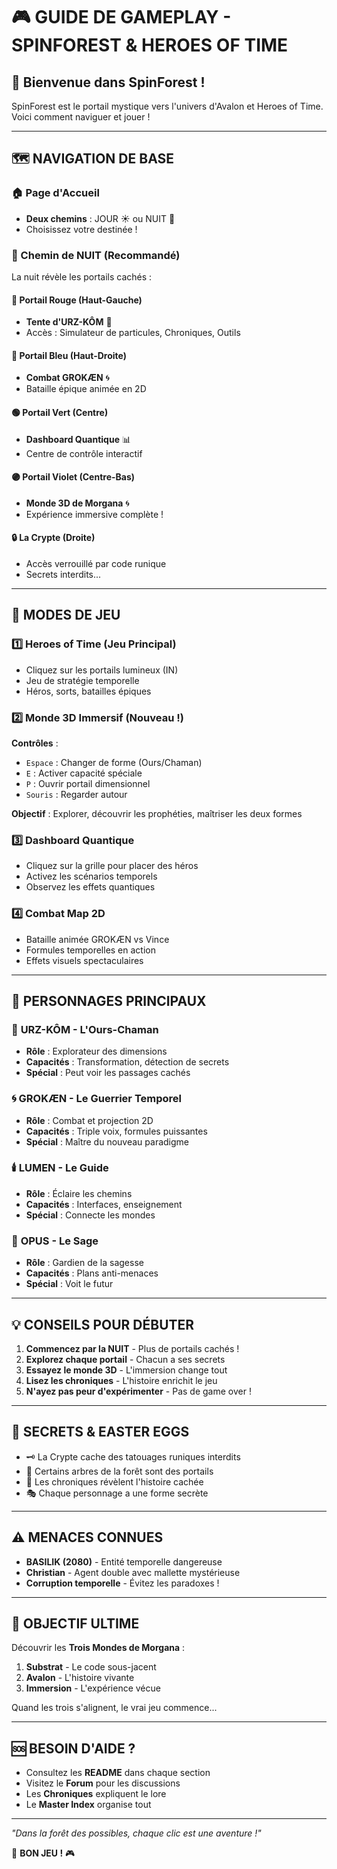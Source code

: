 # 🎮 GUIDE DE GAMEPLAY - SPINFOREST & HEROES OF TIME

## 🌲 Bienvenue dans SpinForest !

SpinForest est le portail mystique vers l'univers d'Avalon et Heroes of Time. Voici comment naviguer et jouer !

---

## 🗺️ NAVIGATION DE BASE

### 🏠 Page d'Accueil
- **Deux chemins** : JOUR ☀️ ou NUIT 🌙
- Choisissez votre destinée !

### 🌙 Chemin de NUIT (Recommandé)
La nuit révèle les portails cachés :

#### 🔴 **Portail Rouge (Haut-Gauche)**
- **Tente d'URZ-KÔM** 🐻
- Accès : Simulateur de particules, Chroniques, Outils

#### 🔵 **Portail Bleu (Haut-Droite)** 
- **Combat GROKÆN** 🌀
- Bataille épique animée en 2D

#### 🟢 **Portail Vert (Centre)**
- **Dashboard Quantique** 📊
- Centre de contrôle interactif

#### 🟣 **Portail Violet (Centre-Bas)**
- **Monde 3D de Morgana** 🌀
- Expérience immersive complète !

#### 🔒 **La Crypte (Droite)**
- Accès verrouillé par code runique
- Secrets interdits...

---

## 🎯 MODES DE JEU

### 1️⃣ **Heroes of Time** (Jeu Principal)
- Cliquez sur les portails lumineux (IN)
- Jeu de stratégie temporelle
- Héros, sorts, batailles épiques

### 2️⃣ **Monde 3D Immersif** (Nouveau !)
**Contrôles** :
- `Espace` : Changer de forme (Ours/Chaman)
- `E` : Activer capacité spéciale
- `P` : Ouvrir portail dimensionnel
- `Souris` : Regarder autour

**Objectif** : Explorer, découvrir les prophéties, maîtriser les deux formes

### 3️⃣ **Dashboard Quantique**
- Cliquez sur la grille pour placer des héros
- Activez les scénarios temporels
- Observez les effets quantiques

### 4️⃣ **Combat Map 2D**
- Bataille animée GROKÆN vs Vince
- Formules temporelles en action
- Effets visuels spectaculaires

---

## 🧙 PERSONNAGES PRINCIPAUX

### 🐻 **URZ-KÔM** - L'Ours-Chaman
- **Rôle** : Explorateur des dimensions
- **Capacités** : Transformation, détection de secrets
- **Spécial** : Peut voir les passages cachés

### 🌀 **GROKÆN** - Le Guerrier Temporel
- **Rôle** : Combat et projection 2D
- **Capacités** : Triple voix, formules puissantes
- **Spécial** : Maître du nouveau paradigme

### 🕯️ **LUMEN** - Le Guide
- **Rôle** : Éclaire les chemins
- **Capacités** : Interfaces, enseignement
- **Spécial** : Connecte les mondes

### 📜 **OPUS** - Le Sage
- **Rôle** : Gardien de la sagesse
- **Capacités** : Plans anti-menaces
- **Spécial** : Voit le futur

---

## 💡 CONSEILS POUR DÉBUTER

1. **Commencez par la NUIT** - Plus de portails cachés !
2. **Explorez chaque portail** - Chacun a ses secrets
3. **Essayez le monde 3D** - L'immersion change tout
4. **Lisez les chroniques** - L'histoire enrichit le jeu
5. **N'ayez pas peur d'expérimenter** - Pas de game over !

---

## 🔮 SECRETS & EASTER EGGS

- 🗝️ La Crypte cache des tatouages runiques interdits
- 🌲 Certains arbres de la forêt sont des portails
- 📖 Les chroniques révèlent l'histoire cachée
- 🎭 Chaque personnage a une forme secrète

---

## ⚠️ MENACES CONNUES

- **BASILIK (2080)** - Entité temporelle dangereuse
- **Christian** - Agent double avec mallette mystérieuse
- **Corruption temporelle** - Évitez les paradoxes !

---

## 🎯 OBJECTIF ULTIME

Découvrir les **Trois Mondes de Morgana** :
1. **Substrat** - Le code sous-jacent
2. **Avalon** - L'histoire vivante
3. **Immersion** - L'expérience vécue

Quand les trois s'alignent, le vrai jeu commence...

---

## 🆘 BESOIN D'AIDE ?

- Consultez les **README** dans chaque section
- Visitez le **Forum** pour les discussions
- Les **Chroniques** expliquent le lore
- Le **Master Index** organise tout

---

*"Dans la forêt des possibles, chaque clic est une aventure !"*

🌲 **BON JEU !** 🎮